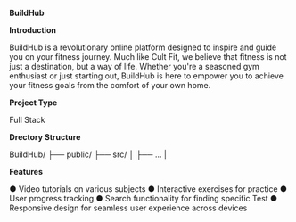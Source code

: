 **BuildHub**

**Introduction**

BuildHub is a revolutionary online platform designed to inspire and guide you on your fitness journey. Much like Cult Fit, we believe that fitness is not just a destination, but a way of life. Whether you're a seasoned gym enthusiast or just starting out, BuildHub is here to empower you to achieve your fitness goals from the comfort of your own home.

**Project Type**

Full Stack

**Drectory Structure**

BuildHub/
├── public/
├── src/
│   ├── ...
|


**Features**

● Video tutorials on various subjects
● Interactive exercises for practice
● User progress tracking
● Search functionality for finding specific Test
● Responsive design for seamless user experience across devices





